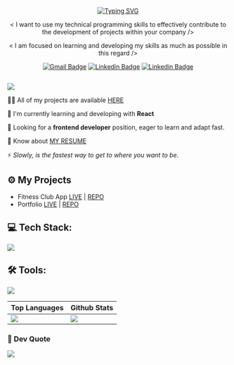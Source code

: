 <div align="center">
  
[![Typing SVG](https://readme-typing-svg.demolab.com?font=Fira+Code&weight=600&size=24&pause=1000&color=85D8F9&center=true&vCenter=true&random=false&width=550&lines=Hello%2C+welcome+to+my+profile!%F0%9F%92%BB)](https://git.io/typing-svg)

<p>
< I want to use my technical programming skills to effectively contribute to the development of projects within your company />
</p>

<p>
< I am focused on learning and developing my skills as much as possible in this regard /> 
</p>

[![Gmail Badge](https://img.shields.io/badge/Gmail-D14836?style=for-the-badge&logo=gmail&logoColor=white)](mailto:alexposirca99@gmail.com)
[![Linkedin Badge](https://img.shields.io/badge/LinkedIn-0077B5?style=for-the-badge&logo=linkedin&logoColor=white)](https://www.linkedin.com/in/ionu%C8%9B-alexandru-po%C8%99irc%C4%83-dev)
[![Linkedin Badge](https://img.shields.io/badge/Instagram-E4405F?style=for-the-badge&logo=instagram&logoColor=white)](https://www.instagram.com/axell.tech/)
##
</div>
</div>

![](https://komarev.com/ghpvc/?username=alexandru-posirca&style=flat-square&color=yellow)

👨‍💻 All of my projects are available [HERE](https://alexandru-posirca-portfolio.pages.dev/)

📖 I'm currently learning and developing with **React**

👀 Looking for a **frontend developer** position, eager to learn and adapt fast.

📄 Know about [MY RESUME](https://drive.google.com/file/d/14JSJzks24kA5XXmnaAeWg6BDRHQhFgtH/view?utm_source=google-drive)

⚡ *Slowly, is the fastest way to get to where you want to be*.

## ⚙️ My Projects

* Fitness Club App  [LIVE](https://fitness-club-app.pages.dev/) | [REPO](https://github.com/alexandru-posirca/Fitness-Club-App) 
* Portfolio  [LIVE](https://alexandru-posirca-portfolio.pages.dev/) | [REPO](https://github.com/alexandru-posirca/Portfolio)

## 💻 Tech Stack:
  <img src="https://skillicons.dev/icons?i=js,react,html,astro,css,sass,tailwind" />

## 🛠 Tools:
  <img src="https://skillicons.dev/icons?i=figma,xd,firebase,postman,vscode" />
<br>

| Top Languages | Github Stats |
| --- | --- |
| ![](https://github-readme-stats.vercel.app/api/top-langs/?username=alexandru-posirca&theme=react&hide_border=false&include_all_commits=false&count_private=false&layout=compact) | ![](https://github-readme-streak-stats.herokuapp.com/?user=alexandru-posirca&theme=react&hide_border=false) |

</div>


### 💭 Dev Quote
![](https://quotes-github-readme.vercel.app/api?type=horizontal&theme=red46)




